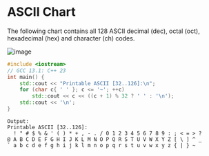 # ASCII Chart

The following chart contains all 128 ASCII decimal (dec), octal (oct), hexadecimal (hex) and character (ch) codes.

![image](https://github.com/nitishhsinghhh/Tips-and-Tricks-for-Programming-using-Cpp/assets/93253740/f257abee-7cc9-4038-b2ab-61c59c202745)

```CPP
#include <iostream>
// GCC 13.1: C++ 23
int main() {
	std::cout << "Printable ASCII [32..126]:\n";
	for (char c{ ' ' }; c <= '~'; ++c)
		std::cout << c << ((c + 1) % 32 ? ' ' : '\n');
	std::cout << '\n';
}
```
```
Output: 
Printable ASCII [32..126]:
  ! " # $ % & ' ( ) * + , - . / 0 1 2 3 4 5 6 7 8 9 : ; < = > ?
@ A B C D E F G H I J K L M N O P Q R S T U V W X Y Z [ \ ] ^ _
` a b c d e f g h i j k l m n o p q r s t u v w x y z { | } ~
```
